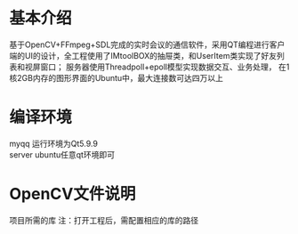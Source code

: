 # 基本介绍
基于OpenCV+FFmpeg+SDL完成的实时会议的通信软件，采用QT编程进行客户端的UI的设计，全工程使用了IMtoolBOX的抽屉类，和UserItem类实现了好友列表和视屏窗口；
服务器使用Threadpoll+epoll模型实现数据交互、业务处理， 在1核2GB内存的图形界面的Ubuntu中，最大连接数可达四万以上


# 编译环境
myqq 运行环境为Qt5.9.9   
server ubuntu任意qt环境即可

# OpenCV文件说明
项目所需的库
注：打开工程后，需配置相应的库的路径
